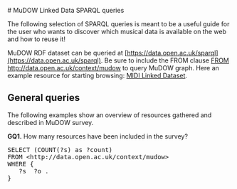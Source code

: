 # MuDOW Linked Data SPARQL queries

The following selection of SPARQL queries is meant to be a useful guide for the user who wants to discover which musical data is available on the web and how to reuse it! 

MuDOW RDF dataset can be queried at [https://data.open.ac.uk/sparql](https://data.open.ac.uk/sparql). Be sure to include the FROM clause [FROM <http://data.open.ac.uk/context/mudow>](http://data.open.ac.uk/context/mudow) to query MuDOW graph. 
Here an example resource for starting browsing: [MIDI Linked Dataset](http://data.open.ac.uk/mudow/2c52e5179258305c74fcc637615eb123). 


## General queries

The following examples show an overview of resources gathered and described in MuDOW survey.

**GQ1.** How many resources have been included in the survey?

<pre>
SELECT (COUNT(?s) as ?count)
FROM &lt;http://data.open.ac.uk/context/mudow&gt;
WHERE {
   ?s <http://xmlns.com/foaf/0.1/homepage> ?o .
}
</pre> 